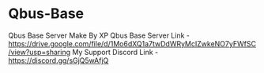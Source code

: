 # Qbus-Base
Qbus Base Server Make By XP 
Qbus Base Server Link - https://drive.google.com/file/d/1Mo6dXQ1a7twDdWRyMcIZwkeNO7yFWfSC/view?usp=sharing
My Support Discord Link - https://discord.gg/sGjQ5wAfjQ
